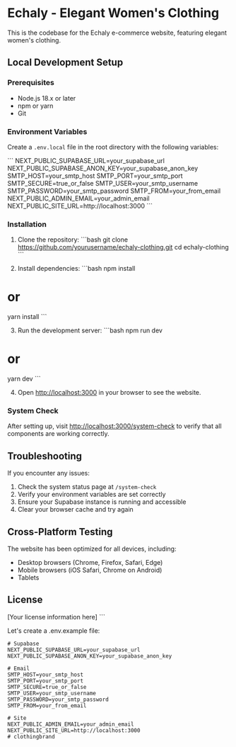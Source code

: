 # Echaly - Elegant Women's Clothing

This is the codebase for the Echaly e-commerce website, featuring elegant women's clothing.

## Local Development Setup

### Prerequisites

- Node.js 18.x or later
- npm or yarn
- Git

### Environment Variables

Create a `.env.local` file in the root directory with the following variables:

\`\`\`
NEXT_PUBLIC_SUPABASE_URL=your_supabase_url
NEXT_PUBLIC_SUPABASE_ANON_KEY=your_supabase_anon_key
SMTP_HOST=your_smtp_host
SMTP_PORT=your_smtp_port
SMTP_SECURE=true_or_false
SMTP_USER=your_smtp_username
SMTP_PASSWORD=your_smtp_password
SMTP_FROM=your_from_email
NEXT_PUBLIC_ADMIN_EMAIL=your_admin_email
NEXT_PUBLIC_SITE_URL=http://localhost:3000
\`\`\`

### Installation

1. Clone the repository:
\`\`\`bash
git clone https://github.com/yourusername/echaly-clothing.git
cd echaly-clothing
\`\`\`

2. Install dependencies:
\`\`\`bash
npm install
# or
yarn install
\`\`\`

3. Run the development server:
\`\`\`bash
npm run dev
# or
yarn dev
\`\`\`

4. Open [http://localhost:3000](http://localhost:3000) in your browser to see the website.

### System Check

After setting up, visit [http://localhost:3000/system-check](http://localhost:3000/system-check) to verify that all components are working correctly.

## Troubleshooting

If you encounter any issues:

1. Check the system status page at `/system-check`
2. Verify your environment variables are set correctly
3. Ensure your Supabase instance is running and accessible
4. Clear your browser cache and try again

## Cross-Platform Testing

The website has been optimized for all devices, including:
- Desktop browsers (Chrome, Firefox, Safari, Edge)
- Mobile browsers (iOS Safari, Chrome on Android)
- Tablets

## License

[Your license information here]
\`\`\`

Let's create a .env.example file:

```plaintext file=".env.example"
# Supabase
NEXT_PUBLIC_SUPABASE_URL=your_supabase_url
NEXT_PUBLIC_SUPABASE_ANON_KEY=your_supabase_anon_key

# Email
SMTP_HOST=your_smtp_host
SMTP_PORT=your_smtp_port
SMTP_SECURE=true_or_false
SMTP_USER=your_smtp_username
SMTP_PASSWORD=your_smtp_password
SMTP_FROM=your_from_email

# Site
NEXT_PUBLIC_ADMIN_EMAIL=your_admin_email
NEXT_PUBLIC_SITE_URL=http://localhost:3000
# clothingbrand
